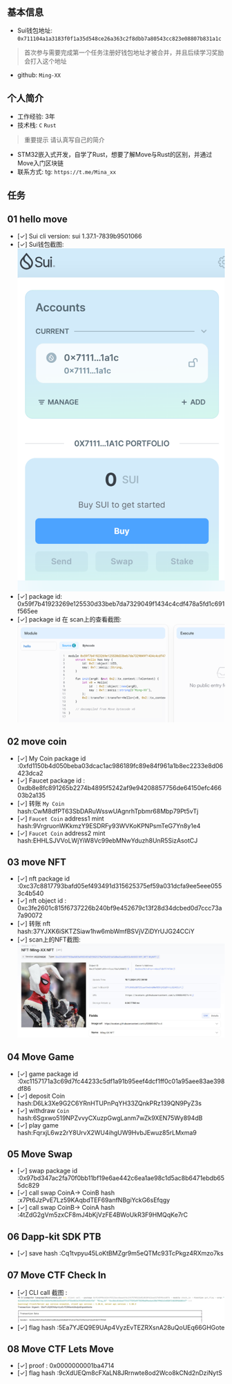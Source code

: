 ## 基本信息
- Sui钱包地址: `0x711104a1a3183f0f1a35d548ce26a363c2f8dbb7a80543cc823e08807b831a1c`
> 首次参与需要完成第一个任务注册好钱包地址才被合并，并且后续学习奖励会打入这个地址
- github: `Ming-XX`

## 个人简介
- 工作经验: 3年
- 技术栈: `C` `Rust`
> 重要提示 请认真写自己的简介
- STM32嵌入式开发，自学了Rust，想要了解Move与Rust的区别，并通过Move入门区块链
- 联系方式: tg: `https://t.me/Mina_xx` 

## 任务

##   01 hello move  
- [✓] Sui cli version: sui 1.37.1-7839b9501066
- [✓] Sui钱包截图: ![Sui钱包截图](./images/qb.png)
- [✓] package id: 0x59f7b41923269e125530d33beb7da7329049f1434c4cdf478a5fd1c691f565ee
- [✓] package id 在 scan上的查看截图:![Scan截图](./images/l.png)

##   02 move coin
- [✓] My Coin package id :0xfd1150b4d050beba03dcac1ac986189fc89e84f961a1b8ec2233e8d06423dca2
- [✓] Faucet package id : 0xdb8e8fc891265b2274b4895f5242af9e94208857756de64150efc46603b2a135
- [✓] 转账 `My Coin` hash:CwM8dfPT63SbDARuWsswUAgnrhTpbmr68Mbp79Pt5vTj
- [✓] `Faucet Coin` address1 mint hash:9VrgruonWKkmzY9ESDRFy93WVKoKPNPsmTeG7Yn8y1e4
- [✓] `Faucet Coin` address2 mint hash:EHHLSJVVoLWjYiW8Vc99ebMNwYduzh8UnR5SizAsotCJ


##   03 move NFT
- [✓] nft package id :0xc37c8817793bafd05ef493491d315625375ef59a031dcfa9ee5eee0553c4b540
- [✓] nft object id : 0xc3fe2601c815f6737226b240bf9e452679c13f28d34dcbed0d7ccc73a7a90072
- [✓] 转账 nft  hash:37YJXK6iSKTZSiaw1hw6mbWmfBSVjVZiDYrUJG24CCiY
- [✓] scan上的NFT截图:![Scan截图](./images/nft.jpg)

##   04 Move Game
- [✓]  game package id :0xc1157171a3c69d7fc44233c5df1a91b95eef4dcf1ff0c01a95aee83ae398df86
- [✓]  deposit Coin hash:D6Lk3Xe9G2C6YRnHTUPnPqYH33ZQnkPRz139QN9PyZ3s
- [✓]  withdraw `Coin` hash:6Sgxwo519NPZvvyCXuzpGwgLanm7wZk9XEN75Wy894dB
- [✓]  play game hash:FqrxjL6wz2rY8UrvX2WU4ihgUW9HvbJEwuz85rLMxma9

##   05 Move Swap
- [✓]  swap package id :0x97bd347ac2fa70f0bb11bf19e6ae442c6ea1ae98c1d5ac8b6471ebdb655dc829
- [✓]  call swap CoinA-> CoinB  hash :x7Pt6JzPvE7Lz59KAqbdTEF69anfNBgiYckG6sEfqgy
- [✓]  call swap CoinB-> CoinA  hash :4tZdG2gVm5zxCF8mJ4bKjVzFE4BWoUkR3F9HMQqKe7rC

##   06 Dapp-kit SDK PTB
- [✓] save hash :Cq1tvpyu45LoKtBMZgr9m5eQTMc93TcPkgz4RXmzo7ks

##   07 Move CTF Check In
- [✓] CLI call 截图 : ![截图](./images/check_in.jpg)
- [✓]  flag hash :5Ea7YJEQ9E9UAp4VyzEvTEZRXsnA28uQoUEq66GHGote


##   08 Move CTF Lets Move
- [✓] proof : 0x0000000001ba4714
- [✓] flag hash :9cXdUEQm8cFXaLN8JRrnwte8od2Wco8kCNd2nDziNytS

